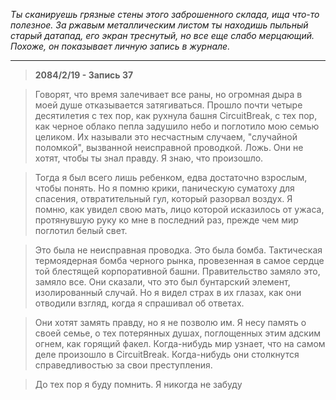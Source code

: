 _Ты сканируешь грязные стены этого заброшенного склада, ища что-то полезное. За ржавым металлическим листом ты находишь пыльный старый датапад, его экран треснутый, но все еще слабо мерцающий. Похоже, он показывает личную запись в журнале._

---

> **2084/2/19 - Запись 37**

> Говорят, что время залечивает все раны, но огромная дыра в моей душе отказывается затягиваться. Прошло почти четыре десятилетия с тех пор, как рухнула башня CircuitBreak, с тех пор, как черное облако пепла задушило небо и поглотило мою семью целиком. Их называли это несчастным случаем, "случайной поломкой", вызванной неисправной проводкой. Ложь. Они не хотят, чтобы ты знал правду. Я знаю, что произошло.

> Тогда я был всего лишь ребенком, едва достаточно взрослым, чтобы понять. Но я помню крики, паническую суматоху для спасения, отвратительный гул, который разорвал воздух. Я помню, как увидел свою мать, лицо которой исказилось от ужаса, протянувшую руку ко мне в последний раз, прежде чем мир поглотил белый свет.

> Это была не неисправная проводка. Это была бомба. Тактическая термоядерная бомба черного рынка, провезенная в самое сердце той блестящей корпоративной башни. Правительство замяло это, замяло все. Они сказали, что это был бунтарский элемент, изолированный случай. Но я видел страх в их глазах, как они отводили взгляд, когда я спрашивал об ответах.

> Они хотят замять правду, но я не позволю им. Я несу память о своей семье, о тех потерянных душах, поглощенных этим адским огнем, как горящий факел. Когда-нибудь мир узнает, что на самом деле произошло в CircuitBreak. Когда-нибудь они столкнутся справедливостью за свои преступления.

> До тех пор я буду помнить. Я никогда не забуду
